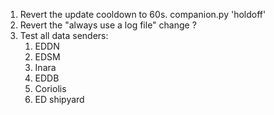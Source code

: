 1. Revert the update cooldown to 60s.  companion.py 'holdoff'
1. Revert the "always use a log file" change ?
1. Test all data senders:
	1. EDDN
	1. EDSM
	1. Inara
	1. EDDB
	1. Coriolis
	1. ED shipyard
